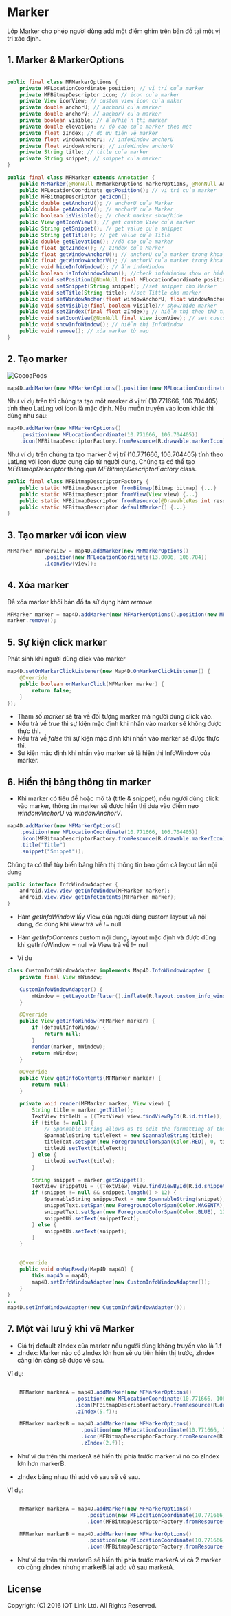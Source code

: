 # Marker

Lớp Marker cho phép người dùng add một điểm ghim trên bản đồ tại một vị trí xác định.

## 1. Marker & MarkerOptions

```java

public final class MFMarkerOptions {
    private MFLocationCoordinate position; // vị trí của marker
    private MFBitmapDescriptor icon; // icon của marker
    private View iconView; // custom view icon của maker
    private double anchorU; // anchorU của marker
    private double anchorV; // anchorV của marker
    private boolean visible; // ẩn/hiển thị marker
    private double elevation; // độ cao của marker theo mét
    private float zIndex; // độ ưu tiên vẽ marker
    private float windowAnchorU; // infoWindow anchorU
    private float windowAnchorV; // infoWindow anchorV
    private String title; // title của marker
    private String snippet; // snippet của marker
}

public final class MFMarker extends Annotation {
    public MFMarker(@NonNull MFMarkerOptions markerOptions, @NonNull AnnotationDelegate annotationDelegate);
    public MFLocationCoordinate getPosition(); // vị trí của marker
    public MFBitmapDescriptor getIcon();
    public double getAnchorU(); // anchorU của Marker
    public double getAnchorV(); // anchorV của Marker
    public boolean isVisible(); // check marker show/hide
    public View getIconView(); // get custom View của marker
    public String getSnippet(); // get value của snippet
    public String getTitle(); // get value của Title
    public double getElevation(); //độ cao của marker
    public float getZIndex(); // zIndex của Marker
    public float getWindowAnchorU(); // anchorU của marker trong khoảng [0, 1]
    public float getWindowAnchorV(); // anchorV của marker trong khoảng [0, 1]
    public void hideInfoWindow(); // ẩn infoWindow
    public boolean isInfoWindowShown(); //check infoWindow show or hide
    public void setPosition(@NonNull final MFLocationCoordinate position); //position của marker on Map
    public void setSnippet(String snippet); //set snippet cho Marker
    public void setTitle(String title); //set Tittle cho marker
    public void setWindowAnchor(float windowAnchorU, float windowAnchorV); // infoWindow Anchor
    public void setVisible(final boolean visible)// show/hide marker
    public void setZIndex(final float zIndex); // hiển thị theo thứ tự index, index càng cao thì vẽ trước
    public void setIconView(@NonNull final View iconView); // set custom View Marker
    public void showInfoWindow(); // hiển thị InfoWindow
    public void remove(); // xóa marker từ map
}
```

## 2. Tạo marker

![CocoaPods](../resources/3-marker.png)

```java
map4D.addMarker(new MFMarkerOptions().position(new MFLocationCoordinate(10.771666, 106.704405)));
```

Như ví dụ trên thì chúng ta tạo một marker ở vị trí (10.771666, 106.704405) tính theo LatLng với icon là mặc định.
Nếu muốn truyền vào icon khác thì dùng như sau:

```java
map4D.addMarker(new MFMarkerOptions()
    .position(new MFLocationCoordinate(10.771666, 106.704405))
    .icon(MFBitmapDescriptorFactory.fromResource(R.drawable.markerIcon)));
```

Như ví dụ trên chúng ta tạo marker ở vị trí (10.771666, 106.704405) tính theo LatLng với icon được cung cấp từ người dùng.
Chúng ta có thể tạo *MFBitmapDescriptor* thông qua *MFBitmapDescriptorFactory* class.

```java
public final class MFBitmapDescriptorFactory {
    public static MFBitmapDescriptor fromBitmap(Bitmap bitmap) {...}
    public static MFBitmapDescriptor fromView(View view) {...}
    public static MFBitmapDescriptor fromResource(@DrawableRes int resourceId) {...}
    public static MFBitmapDescriptor defaultMarker() {...}
}
```

## 3. Tạo marker với icon view

```java
MFMarker markerView = map4D.addMarker(new MFMarkerOptions()
            .position(new MFLocationCoordinate(13.0006, 106.784))
            .iconView(view));
```

## 4. Xóa marker

Để xóa marker khỏi bản đồ ta sử dụng hàm *remove* 

```java
MFMarker marker = map4D.addMarker(new MFMarkerOptions().position(new MFLocationCoordinate(10.771666, 106.704405)));
marker.remove();
```

## 5. Sự kiện click marker

Phát sinh khi người dùng click vào marker

```java
map4D.setOnMarkerClickListener(new Map4D.OnMarkerClickListener() {
    @Override
    public boolean onMarkerClick(MFMarker marker) {
        return false;
    }
});
```
- Tham số *marker* sẽ trả về đối tượng marker mà người dùng click vào.
- Nếu trả về *true* thì sự kiện mặc định khi nhấn vào marker sẽ không được thực thi.
- Nếu trả về *false* thì sự kiện mặc định khi nhấn vào marker sẽ được thực thi.
- Sự kiện mặc định khi nhấn vào marker sẽ là hiện thị InfoWindow của marker.


## 6. Hiển thị bảng thông tin marker 

- Khi marker có tiêu đề hoặc mô tả (title & snippet), nếu người dùng click vào marker, thông tin marker sẽ được hiển thị dựa vào điểm neo *windowAnchorU* và *windowAnchorV*.
```java
map4D.addMarker(new MFMarkerOptions()
    .position(new MFLocationCoordinate(10.771666, 106.704405))
    .icon(MFBitmapDescriptorFactory.fromResource(R.drawable.markerIcon))
    .title("Title")
    .snippet("Snippet"));
```

Chúng ta có thể tùy biến bảng hiển thị thông tin bao gồm cả layout lẫn nội dung

```java
public interface InfoWindowAdapter {
    android.view.View getInfoWindow(MFMarker marker);
    android.view.View getInfoContents(MFMarker marker);
}
```
- Hàm *getInfoWindow* lấy View của người dùng custom layout và nội dung, đc dùng khi View trả về != null
- Hàm *getInfoContents* custom nội dung, layout mặc định và được dùng khi getInfoWindow = null và View trả về != null

- Ví dụ
```java
class CustomInfoWindowAdapter implements Map4D.InfoWindowAdapter {
    private final View mWindow;

    CustomInfoWindowAdapter() {
        mWindow = getLayoutInflater().inflate(R.layout.custom_info_window, null); 
    }

    @Override
    public View getInfoWindow(MFMarker marker) {
        if (defaultInfoWindow) {
            return null; 
        }
        render(marker, mWindow);
        return mWindow; 
    }

    @Override
    public View getInfoContents(MFMarker marker) {
        return null; 
    }

    private void render(MFMarker marker, View view) {
        String title = marker.getTitle();
        TextView titleUi = ((TextView) view.findViewById(R.id.title));
        if (title != null) {
            // Spannable string allows us to edit the formatting of the text.
            SpannableString titleText = new SpannableString(title);
            titleText.setSpan(new ForegroundColorSpan(Color.RED), 0, titleText.length(), 0);
            titleUi.setText(titleText); 
        } else {
            titleUi.setText(title); 
        }

        String snippet = marker.getSnippet();
        TextView snippetUi = ((TextView) view.findViewById(R.id.snippet));
        if (snippet != null && snippet.length() > 12) {
            SpannableString snippetText = new SpannableString(snippet);
            snippetText.setSpan(new ForegroundColorSpan(Color.MAGENTA), 0, 10, 0);
            snippetText.setSpan(new ForegroundColorSpan(Color.BLUE), 12, snippet.length(), 0);
            snippetUi.setText(snippetText); 
        } else {
            snippetUi.setText(snippet); 
        } 
    }
    

	@Override
    public void onMapReady(Map4D map4D) {
        this.map4D = map4D;
        map4D.setInfoWindowAdapter(new CustomInfoWindowAdapter());
    }
}
...
map4D.setInfoWindowAdapter(new CustomInfoWindowAdapter());
```

## 7. Một vài lưu ý khi vẽ Marker
- Giá trị default zIndex của marker nếu người dùng không truyền vào là 1.f
- zIndex: Marker nào có zIndex lớn hơn sẽ ưu tiên hiển thị trước, zIndex càng lớn càng sẽ được vẽ sau.

Ví dụ: 
```java

    MFMarker markerA = map4D.addMarker(new MFMarkerOptions()
                      .position(new MFLocationCoordinate(10.771666, 106.704405))
                      .icon(MFBitmapDescriptorFactory.fromResource(R.drawable.ic_default_marker))
                      .zIndex(5.f));

    MFMarker markerB = map4D.addMarker(new MFMarkerOptions()
                        .position(new MFLocationCoordinate(10.771666, 106.704405))
                        .icon(MFBitmapDescriptorFactory.fromResource(R.drawable.ic_my_position))
                        .zIndex(2.f));
```
- Như ví dụ trên thì markerA sẽ hiển thị phía trước marker vì nó có zIndex lớn hơn markerB.

- zIndex bằng nhau thì add vô sau sẽ vẽ sau.

Ví dụ:
```java

    MFMarker markerA = map4D.addMarker(new MFMarkerOptions()
                          .position(new MFLocationCoordinate(10.771666, 106.704405))
                          .icon(MFBitmapDescriptorFactory.fromResource(R.drawable.ic_default_marker)));

    MFMarker markerB = map4D.addMarker(new MFMarkerOptions()
                          .position(new MFLocationCoordinate(10.771666, 106.704405))
                          .icon(MFBitmapDescriptorFactory.fromResource(R.drawable.ic_my_position)));

```
- Như ví dụ trên thì markerB sẽ hiển thị phía trước markerA vì cả 2 marker có cùng zIndex nhưng markerB lại add vô sau markerA.

License
-------

Copyright (C) 2016 IOT Link Ltd. All Rights Reserved.
